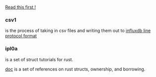 
[Read this first !](https://github.com/stormasm/influx-point-lineprotocol/tree/master/csv1/examples)

### csv1

is the process of taking in csv files
and writing them out to
[influxdb line protocol format](https://v2.docs.influxdata.com/v2.0/reference/syntax/line-protocol/)

### ipl0a
is a set of struct tutorials for rust.

[doc](./doc.md) is a set of references on rust structs, ownership, and borrowing.
